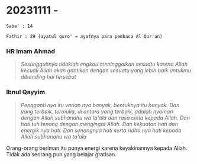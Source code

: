 # 20231111 - 

```
Saba' : 14
```

```
Fathir : 29 (ayatul quro' = ayatnya para pembaca Al Qur'an)
```

### HR Imam Ahmad
>_Sesungguhnya tidaklah engkau meninggalkan sesuatu karena Allah kecuali Allah akan gantikan dengan sesuatu yang lebih baik untukmu dibanding hal tersebut_

### Ibnul Qayyim
>_Pengganti nya itu varian nya banyak, bentuknya itu banyak. Dan yang terbaik, termulia, di antara yang terbaik, adalah nyaman dengan Allah subhanahu wa ta'ala dan rasa cinta kepada Allah. Dan hati tuh tenang dengan mengingat Allah. Dan kekuatan hati dan energik nya hati. Dan senangnya hati serta ridho nya hati kepada Allah subhanahu wa ta'ala_

Orang-orang beriman itu punya energi karena keyakinannya kepada Allah. Tidak ada seorang pun yang belajar gratisan.